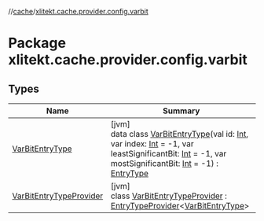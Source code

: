 //[cache](../../index.md)/[xlitekt.cache.provider.config.varbit](index.md)

# Package xlitekt.cache.provider.config.varbit

## Types

| Name | Summary |
|---|---|
| [VarBitEntryType](-var-bit-entry-type/index.md) | [jvm]<br>data class [VarBitEntryType](-var-bit-entry-type/index.md)(val id: [Int](https://kotlinlang.org/api/latest/jvm/stdlib/kotlin/-int/index.html), var index: [Int](https://kotlinlang.org/api/latest/jvm/stdlib/kotlin/-int/index.html) = -1, var leastSignificantBit: [Int](https://kotlinlang.org/api/latest/jvm/stdlib/kotlin/-int/index.html) = -1, var mostSignificantBit: [Int](https://kotlinlang.org/api/latest/jvm/stdlib/kotlin/-int/index.html) = -1) : [EntryType](../xlitekt.cache.provider/-entry-type/index.md) |
| [VarBitEntryTypeProvider](-var-bit-entry-type-provider/index.md) | [jvm]<br>class [VarBitEntryTypeProvider](-var-bit-entry-type-provider/index.md) : [EntryTypeProvider](../xlitekt.cache.provider/-entry-type-provider/index.md)&lt;[VarBitEntryType](-var-bit-entry-type/index.md)&gt; |
